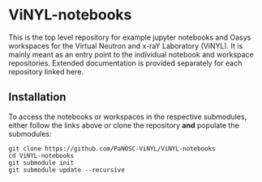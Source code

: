 # ViNYL-notebooks
This is the top level repository for example jupyter notebooks and Oasys workspaces for the Virtual Neutron and x-raY Laboratory (ViNYL). It is mainly meant as
an entry point to the individual notebook and workspace repositories. Extended documentation is provided separately for each repository linked here.

## Installation
To access
the notebooks or workspaces in the respective submodules, either follow the links above or clone the repository **and** populate the submodules:

```console
git clone https://github.com/PaNOSC-ViNYL/ViNYL-notebooks
cd ViNYL-notebooks
git submodule init
git submodule update --recursive
```

